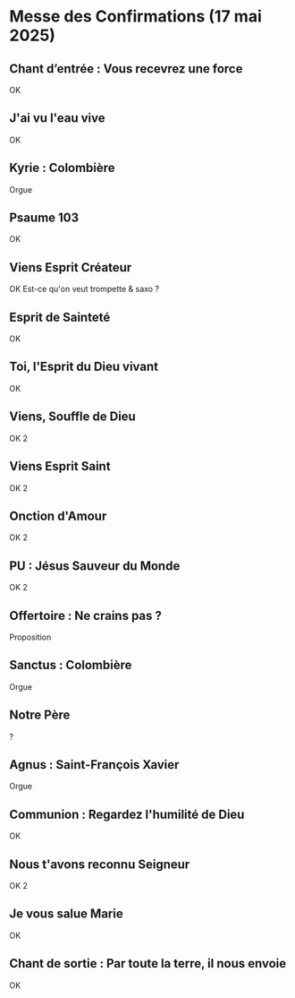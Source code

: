 # Messe des Confirmations (17 mai 2025)

## Chant d’entrée : Vous recevrez une force
OK

## J'ai vu l'eau vive
OK

## Kyrie : Colombière
Orgue

## Psaume 103
OK

## Viens Esprit Créateur
OK
Est-ce qu'on veut trompette & saxo ?

## Esprit de Sainteté
OK

## Toi, l'Esprit du Dieu vivant
OK

## Viens, Souffle de Dieu
OK 2

## Viens Esprit Saint
OK 2

## Onction d'Amour
OK 2

## PU : Jésus Sauveur du Monde
OK 2

## Offertoire : Ne crains pas ?
Proposition

## Sanctus : Colombière
Orgue

## Notre Père
?

## Agnus : Saint-François Xavier
Orgue

## Communion : Regardez l'humilité de Dieu
OK

## Nous t'avons reconnu Seigneur
OK 2

## Je vous salue Marie
OK

## Chant de sortie : Par toute la terre, il nous envoie
OK